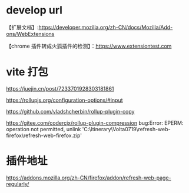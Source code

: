 # develop url
【扩展文档】:https://developer.mozilla.org/zh-CN/docs/Mozilla/Add-ons/WebExtensions 

【chrome 插件转成火狐插件的检测】：https://www.extensiontest.com

# vite 打包

https://juejin.cn/post/7233701928303181861

https://rollupjs.org/configuration-options/#input


https://github.com/vladshcherbin/rollup-plugin-copy


https://gitee.com/codercjx/rollup-plugin-compression
bug:Error: EPERM: operation not permitted, unlink 'C:\ltinerary\Volta0719\refresh-web-firefox\refresh-web-firefox.zip'

# 插件地址

https://addons.mozilla.org/zh-CN/firefox/addon/refresh-web-page-regularly/
